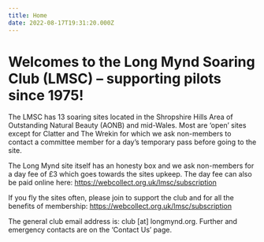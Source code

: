 ```yaml
---
title: Home
date: 2022-08-17T19:31:20.000Z
---
```

# Welcomes to the Long Mynd Soaring Club (LMSC) – supporting pilots since 1975!

The LMSC has 13 soaring sites located in the Shropshire Hills Area of Outstanding Natural Beauty (AONB) and mid-Wales. Most are ‘open’ sites except for Clatter and The Wrekin for which we ask non-members to contact a committee member for a day’s temporary pass before going to the site.

The Long Mynd site itself has an honesty box and we ask non-members for a day fee of £3 which goes towards the sites upkeep. The day fee can also be paid online here: https://webcollect.org.uk/lmsc/subscription

If you fly the sites often, please join to support the club and for all the benefits of membership: https://webcollect.org.uk/lmsc/subscription

The general club email address is: club \[at] longmynd.org. Further and emergency contacts are on the ‘Contact Us’ page.